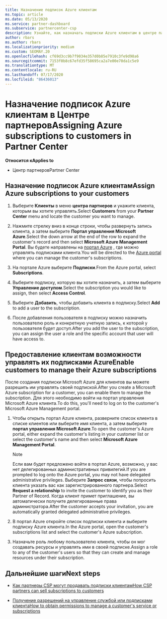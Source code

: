 ```yaml
---
title: Назначение подписок Azure клиентам
ms.topic: article
ms.date: 05/13/2020
ms.service: partner-dashboard
ms.subservice: partnercenter-csp
description: Узнайте, как назначать подписки Azure клиентам в центре партнеров и как разрешить клиентам управлять собственными подписками.
author: rbars
ms.author: rbars
ms.localizationpriority: medium
ms.custom: SEOMAY.20
ms.openlocfilehash: cf69d3cc9b7f9034e357d0b85e7910c3fe9d98a6
ms.sourcegitcommit: 7153f0b8c67efd35f58695ca2a7e00e70da1c5e9
ms.translationtype: MT
ms.contentlocale: ru-RU
ms.lasthandoff: 07/17/2020
ms.locfileid: "86436013"
---
```

# <a name="assigning-azure-subscriptions-to-customers-in-partner-center"></a><span data-ttu-id="5c18b-103">Назначение подписок Azure клиентам в Центре партнеров</span><span class="sxs-lookup"><span data-stu-id="5c18b-103">Assigning Azure subscriptions to customers in Partner Center</span></span>

<span data-ttu-id="5c18b-104">**Относится к**</span><span class="sxs-lookup"><span data-stu-id="5c18b-104">**Applies to**</span></span>

- <span data-ttu-id="5c18b-105">Центр партнеров</span><span class="sxs-lookup"><span data-stu-id="5c18b-105">Partner Center</span></span>

## <a name="assign-azure-subscriptions-to-your-customers"></a><span data-ttu-id="5c18b-106">Назначение подписок Azure клиентам</span><span class="sxs-lookup"><span data-stu-id="5c18b-106">Assign Azure subscriptions to your customers</span></span>

1. <span data-ttu-id="5c18b-107">Выберите **Клиенты** в меню **центра партнеров** и укажите клиента, которым вы хотите управлять.</span><span class="sxs-lookup"><span data-stu-id="5c18b-107">Select **Customers** from your **Partner Center** menu and locate the customer you want to manage.</span></span>

2. <span data-ttu-id="5c18b-108">Нажмите стрелку вниз в конце строки, чтобы развернуть запись клиента, а затем выберите **Портал управления Microsoft Azure**.</span><span class="sxs-lookup"><span data-stu-id="5c18b-108">Select the down arrow at the end of the row to expand the customer's record and then select **Microsoft Azure Management Portal**.</span></span> <span data-ttu-id="5c18b-109">Вы будете направлены на [портал Azure](https://portal.azure.com/) , где можно управлять подписками клиента.</span><span class="sxs-lookup"><span data-stu-id="5c18b-109">You will be directed to the [Azure portal](https://portal.azure.com/) where you can manage the customer's subscriptions.</span></span>

3. <span data-ttu-id="5c18b-110">На портале Azure выберите **Подписки**.</span><span class="sxs-lookup"><span data-stu-id="5c18b-110">From the Azure portal, select **Subscriptions**.</span></span>

4. <span data-ttu-id="5c18b-111">Выберите подписку, которую вы хотите назначить, а затем выберите **Управление доступом**.</span><span class="sxs-lookup"><span data-stu-id="5c18b-111">Select the subscription you would like to assign, then select **Access Control**.</span></span>

5. <span data-ttu-id="5c18b-112">Выберите **Добавить**, чтобы добавить клиента в подписку.</span><span class="sxs-lookup"><span data-stu-id="5c18b-112">Select **Add** to add a user to the subscription.</span></span> 

6. <span data-ttu-id="5c18b-113">После добавления пользователя в подписку можно назначить пользователю роль и конкретную учетную запись, к которой у пользователя будет доступ.</span><span class="sxs-lookup"><span data-stu-id="5c18b-113">After you add the user to the subscription, you can assign the user a role and the specific account that user will have access to.</span></span>

## <a name="enable-customers-to-manage-their-azure-subscriptions"></a><span data-ttu-id="5c18b-114">Предоставление клиентам возможности управлять их подписками Azure</span><span class="sxs-lookup"><span data-stu-id="5c18b-114">Enable customers to manage their Azure subscriptions</span></span>

<span data-ttu-id="5c18b-115">После создания подписки Microsoft Azure для клиентов вы можете разрешить им управлять своей подпиской.</span><span class="sxs-lookup"><span data-stu-id="5c18b-115">After you create a Microsoft Azure subscription for a customer, you can enable them to manage the subscription.</span></span> <span data-ttu-id="5c18b-116">Для этого необходимо войти на портал управления Microsoft Azure клиента.</span><span class="sxs-lookup"><span data-stu-id="5c18b-116">To do this, you'll need to log on to the customer's Microsoft Azure Management portal.</span></span> 

1. <span data-ttu-id="5c18b-117">Чтобы открыть портал Azure клиента, разверните список клиента в списке клиентов или выберите имя клиента, а затем выберите **портал управления Microsoft Azure**.</span><span class="sxs-lookup"><span data-stu-id="5c18b-117">To open the customer's Azure portal, either expand the customer's listing in your customer list or select the customer's name and then select **Microsoft Azure Management Portal**.</span></span>

   > [!NOTE]  
   > <span data-ttu-id="5c18b-118">Если вам будет предложено войти в портал Azure, возможно, у вас нет делегированных административных привилегий.</span><span class="sxs-lookup"><span data-stu-id="5c18b-118">If you are prompted to log onto the Azure portal, you may not have delegated administrative privileges.</span></span> <span data-ttu-id="5c18b-119">Выберите **Запрос связи**, чтобы попросить клиента указать вас как зарегистрированного партнера.</span><span class="sxs-lookup"><span data-stu-id="5c18b-119">Select **Request a relationship** to invite the customer to identify you as their Partner of Record.</span></span> <span data-ttu-id="5c18b-120">Когда клиент примет приглашение, вы автоматически получите делегированные права администратора.</span><span class="sxs-lookup"><span data-stu-id="5c18b-120">After the customer accepts your invitation, you are automatically granted delegated administrative privileges.</span></span>

2. <span data-ttu-id="5c18b-121">В портал Azure откройте список подписки клиента и выберите подписку Azure клиента.</span><span class="sxs-lookup"><span data-stu-id="5c18b-121">In the Azure portal, open the customer's subscriptions list and select the customer's Azure subscription.</span></span>

3. <span data-ttu-id="5c18b-122">Назначьте роль любому пользователю клиента, чтобы он мог создавать ресурсы и управлять ими в своей подписке.</span><span class="sxs-lookup"><span data-stu-id="5c18b-122">Assign a role to any of the customer's users so that they can create and manage resources under their subscription.</span></span>

## <a name="next-steps"></a><span data-ttu-id="5c18b-123">Дальнейшие шаги</span><span class="sxs-lookup"><span data-stu-id="5c18b-123">Next steps</span></span>

- [<span data-ttu-id="5c18b-124">Как партнеры CSP могут продавать подписки клиентам</span><span class="sxs-lookup"><span data-stu-id="5c18b-124">How CSP partners can sell subscriptions to customers</span></span>](customer-subscriptions.md)

- [<span data-ttu-id="5c18b-125">Получение разрешений на управление службой или подписками клиента</span><span class="sxs-lookup"><span data-stu-id="5c18b-125">How to obtain permissions to manage a customer's service or subscriptions</span></span>](customers-revoke-admin-privileges.md)
